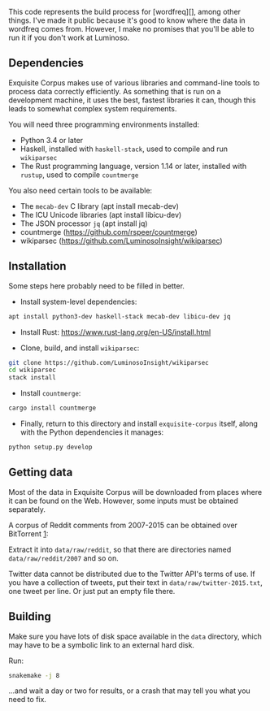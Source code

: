 This code represents the build process for [wordfreq][], among other things.
I've made it public because it's good to know where the data in wordfreq comes
from. However, I make no promises that you'll be able to run it if you don't
work at Luminoso.

## Dependencies

Exquisite Corpus makes use of various libraries and command-line tools to
process data correctly efficiently. As something that is run on a development
machine, it uses the best, fastest libraries it can, though this leads to
somewhat complex system requirements.

You will need three programming environments installed:

- Python 3.4 or later
- Haskell, installed with `haskell-stack`, used to compile and run `wikiparsec`
- The Rust programming language, version 1.14 or later, installed with `rustup`,
  used to compile `countmerge`

You also need certain tools to be available:

- The `mecab-dev` C library (apt install mecab-dev)
- The ICU Unicode libraries (apt install libicu-dev)
- The JSON processor `jq` (apt install jq)
- countmerge (https://github.com/rspeer/countmerge)
- wikiparsec (https://github.com/LuminosoInsight/wikiparsec)


## Installation

Some steps here probably need to be filled in better.

- Install system-level dependencies:

```sh
apt install python3-dev haskell-stack mecab-dev libicu-dev jq
```

- Install Rust: https://www.rust-lang.org/en-US/install.html

- Clone, build, and install `wikiparsec`:

```sh
git clone https://github.com/LuminosoInsight/wikiparsec
cd wikiparsec
stack install
```

- Install `countmerge`:

```sh
cargo install countmerge
```

- Finally, return to this directory and install `exquisite-corpus` itself,
  along with the Python dependencies it manages:

```sh
python setup.py develop
```

## Getting data

Most of the data in Exquisite Corpus will be downloaded from places where it
can be found on the Web. However, some inputs must be obtained separately.

A corpus of Reddit comments from 2007-2015 can be obtained over BitTorrent [1]:

[1]: https://www.reddit.com/r/datasets/comments/3bxlg7/i_have_every_publicly_available_reddit_comment/

Extract it into `data/raw/reddit`, so that there are directories named `data/raw/reddit/2007` and so on.

Twitter data cannot be distributed due to the Twitter API's terms of use. If
you have a collection of tweets, put their text in `data/raw/twitter-2015.txt`,
one tweet per line. Or just put an empty file there.


## Building

Make sure you have lots of disk space available in the `data` directory, which
may have to be a symbolic link to an external hard disk.

Run:

```sh
snakemake -j 8
```

...and wait a day or two for results, or a crash that may tell you what you need to fix.
